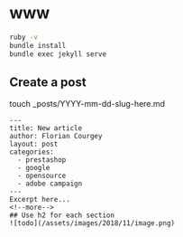 # www
```bash
ruby -v
bundle install
bundle exec jekyll serve
```

## Create a post
touch _posts/YYYY-mm-dd-slug-here.md
```
---
title: New article
author: Florian Courgey
layout: post
categories:
  - prestashop
  - google
  - opensource
  - adobe campaign
---
Excerpt here...
<!--more-->
## Use h2 for each section
![todo](/assets/images/2018/11/image.png)
```
